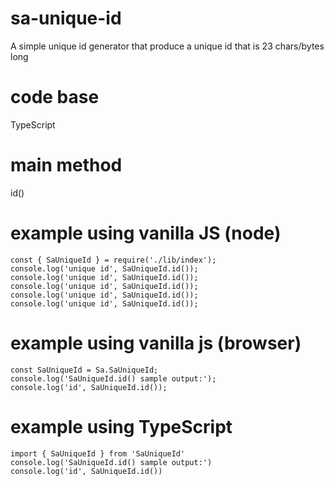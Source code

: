 # sa-unique-id
A simple unique id generator that produce a unique id that is 23 chars/bytes long

# code base
TypeScript

# main method
id()

# example using vanilla JS (node)

```
const { SaUniqueId } = require('./lib/index');
console.log('unique id', SaUniqueId.id());
console.log('unique id', SaUniqueId.id());
console.log('unique id', SaUniqueId.id());
console.log('unique id', SaUniqueId.id());
console.log('unique id', SaUniqueId.id());
```

# example using vanilla js (browser)
```
const SaUniqueId = Sa.SaUniqueId;
console.log('SaUniqueId.id() sample output:');
console.log('id', SaUniqueId.id());
```

# example using TypeScript
```
import { SaUniqueId } from 'SaUniqueId'
console.log('SaUniqueId.id() sample output:')
console.log('id', SaUniqueId.id())
```
